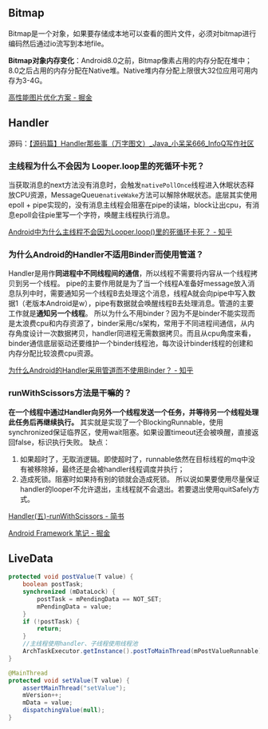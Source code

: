 ## Bitmap

Bitmap是一个对象，如果要存储成本地可以查看的图片文件，必须对bitmap进行编码然后通过io流写到本地file。

**Bitmap对象内存变化**：Android8.0之前，Bitmap像素占用的内存分配在堆中；8.0之后占用的内存分配在Native堆。Native堆内存分配上限很大32位应用可用内存为3-4G。

[高性能图片优化方案 - 掘金](https://juejin.cn/post/7154949546882105374)
## Handler

源码：[【源码篇】Handler那些事（万字图文）\_Java\_小呆呆666\_InfoQ写作社区](https://xie.infoq.cn/article/1b3325e36483a51ed801b59e0)
### 主线程为什么不会因为 Looper.loop里的死循环卡死？

当获取消息的next方法没有消息时，会触发`nativePollOnce`线程进入休眠状态释放CPU资源，MessageQueue`nativeWake`方法可以解除休眠状态。底层其实使用epoll + pipe实现的，没有消息主线程会阻塞在pipe的读端，block让出cpu，有消息epoll会往pie里写一个字符，唤醒主线程执行消息。

[Android中为什么主线程不会因为Looper.loop()里的死循环卡死？ - 知乎](https://www.zhihu.com/question/34652589)

### 为什么Android的Handler不适用Binder而使用管道？

Handler是用作**同进程中不同线程间的通信**，所以线程不需要将内容从一个线程拷贝到另一个线程。
pipe的主要作用就是为了当一个线程A准备好message放入消息队列中时，需要通知另一个线程B去处理这个消息，线程A就会向pipe中写入数据1（老版本Android是w），pipe有数据就会唤醒线程B去处理消息。管道的主要工作就是**通知另一个线程**。
所以为什么不用binder？因为不是binder不能实现而是太浪费cpu和内存资源了，binder采用c/s架构，常用于不同进程间通信，从内存角度设计一次数据拷贝，handler同进程无需数据拷贝。而且从cpu角度来看，binder通信底层驱动还要维护一个binder线程池，每次设计binder线程的创建和内存分配比较浪费cpu资源。

[为什么Android的Handler采用管道而不使用Binder？ - 知乎](https://www.zhihu.com/question/44329366)

### runWithScissors方法是干嘛的？
**在一个线程中通过Handler向另外一个线程发送一个任务，并等待另一个线程处理此任务后再继续执行。**
其实就是实现了一个BlockingRunnable，使用synchronized保证临界区，使用wait阻塞。如果设置timeout还会被唤醒，直接返回false，标识执行失败。
缺点：
1. 如果超时了，无取消逻辑。即使超时了，runnable依然在目标线程的mq中没有被移除掉，最终还是会被handler线程调度并执行；
2. 造成死锁。阻塞时如果持有别的锁就会造成死锁。
所以说如果要使用尽量保证handler的looper不允许退出，主线程就不会退出。若要退出使用quitSafely方式。

[Handler(五)-runWithScissors - 简书](https://www.jianshu.com/p/5fbed33377e8)

[Android Framework 笔记 - 掘金](https://juejin.cn/post/7028895615304073223)



## LiveData


```java
protected void postValue(T value) {  
    boolean postTask;  
    synchronized (mDataLock) {  
        postTask = mPendingData == NOT_SET;  
        mPendingData = value;  
    }  
    if (!postTask) {  
        return;  
    }  
    //主线程使用handler、子线程使用线程池
    ArchTaskExecutor.getInstance().postToMainThread(mPostValueRunnable);  
}

@MainThread  
protected void setValue(T value) {  
    assertMainThread("setValue");  
    mVersion++;  
    mData = value;  
    dispatchingValue(null);  
}
```
